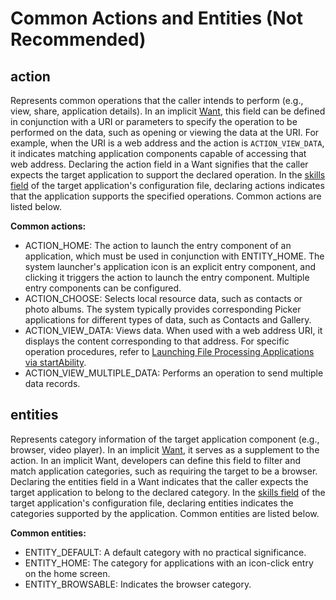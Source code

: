 # Common Actions and Entities (Not Recommended)

## action

Represents common operations that the caller intends to perform (e.g., view, share, application details). In an implicit [Want](../../../API_Reference/source_zh_cn/apis/AbilityKit/cj-apis-ability.md#class-want), this field can be defined in conjunction with a URI or parameters to specify the operation to be performed on the data, such as opening or viewing the data at the URI. For example, when the URI is a web address and the action is `ACTION_VIEW_DATA`, it indicates matching application components capable of accessing that web address. Declaring the action field in a Want signifies that the caller expects the target application to support the declared operation. In the [skills field](../cj-start/basic-knowledge/module-configuration-file.md#skills标签) of the target application's configuration file, declaring actions indicates that the application supports the specified operations. Common actions are listed below.

**Common actions:**

- ACTION_HOME: The action to launch the entry component of an application, which must be used in conjunction with ENTITY_HOME. The system launcher's application icon is an explicit entry component, and clicking it triggers the action to launch the entry component. Multiple entry components can be configured.
- ACTION_CHOOSE: Selects local resource data, such as contacts or photo albums. The system typically provides corresponding Picker applications for different types of data, such as Contacts and Gallery.
- ACTION_VIEW_DATA: Views data. When used with a web address URI, it displays the content corresponding to that address. For specific operation procedures, refer to [Launching File Processing Applications via startAbility](./cj-file-processing-apps-startup.md).
- ACTION_VIEW_MULTIPLE_DATA: Performs an operation to send multiple data records.

## entities

Represents category information of the target application component (e.g., browser, video player). In an implicit [Want](../../../API_Reference/source_zh_cn/apis/AbilityKit/cj-apis-ability.md#class-want), it serves as a supplement to the action. In an implicit Want, developers can define this field to filter and match application categories, such as requiring the target to be a browser. Declaring the entities field in a Want indicates that the caller expects the target application to belong to the declared category. In the [skills field](../cj-start/basic-knowledge/module-configuration-file.md#skills标签) of the target application's configuration file, declaring entities indicates the categories supported by the application. Common entities are listed below.

**Common entities:**

- ENTITY_DEFAULT: A default category with no practical significance.
- ENTITY_HOME: The category for applications with an icon-click entry on the home screen.
- ENTITY_BROWSABLE: Indicates the browser category.